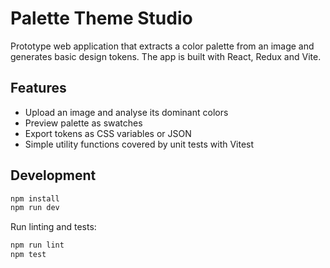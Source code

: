 # Palette Theme Studio

Prototype web application that extracts a color palette from an image and
generates basic design tokens. The app is built with React, Redux and Vite.

## Features

- Upload an image and analyse its dominant colors
- Preview palette as swatches
- Export tokens as CSS variables or JSON
- Simple utility functions covered by unit tests with Vitest

## Development

```bash
npm install
npm run dev
```

Run linting and tests:

```bash
npm run lint
npm test
```

